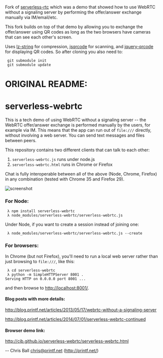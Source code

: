 Fork of [serverless-rtc](https://github.com/cjb/serverless-webrtc/) which was a
demo that showed how to use WebRTC without a signaling server by performing the
offer/answer exchange manually via IM/email/etc.

This fork builds on top of that demo by allowing you to exchange the
offer/answer using QR codes as long as the two browsers have cameras that can see
each other's screen.

Uses [lz-string](https://github.com/pieroxy/lz-string) for compression,
[jsqrcode](https://github.com/LazarSoft/jsqrcode) for scanning, and
[jquery-qrcode](https://github.com/jeromeetienne/jquery-qrcode) for displaying
QR codes. So after cloning you also need to:

```
 git submodule init
 git submodule update
```

# ORIGINAL README:

serverless-webrtc
=================

This is a tech demo of using WebRTC without a signaling server -- the 
WebRTC offer/answer exchange is performed manually by the users, for example
via IM.  This means that the app can run out of `file:///` directly, without
involving a web server.  You can send text messages and files between peers.

This repository contains two different clients that can talk to each other:

1. `serverless-webrtc.js` runs under node.js
2. `serverless-webrtc.html` runs in Chrome or Firefox

Chat is fully interoperable between all of the above (Node, Chrome, Firefox)
in any combination (tested with Chrome 35 and Firefox 29).

![screenshot](https://raw.github.com/cjb/serverless-webrtc/master/serverless-webrtc.png)

### For Node:

```
 λ npm install serverless-webrtc
 λ node_modules/serverless-webrtc/serverless-webrtc.js
```

Under Node, if you want to create a session instead of joining one:

```
 λ node_modules/serverless-webrtc/serverless-webrtc.js --create
```

### For browsers:

In Chrome (but not Firefox), you'll need to run a local web server rather
than just browsing to `file:///`, like this:

```
 λ cd serverless-webrtc
 λ python -m SimpleHTTPServer 8001 .
Serving HTTP on 0.0.0.0 port 8001 ...
```

and then browse to [http://localhost:8001/](http://localhost:8001/).

#### Blog posts with more details:

http://blog.printf.net/articles/2013/05/17/webrtc-without-a-signaling-server

http://blog.printf.net/articles/2014/07/01/serverless-webrtc-continued

#### Browser demo link:

http://cjb.github.io/serverless-webrtc/serverless-webrtc.html

-- Chris Ball <chris@printf.net> (http://printf.net/)
